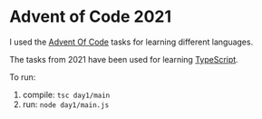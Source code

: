 # Advent of Code 2021
I used the [Advent Of Code](https://adventofcode.com/) tasks for learning different languages.

The tasks from 2021 have been used for learning [TypeScript](https://www.typescriptlang.org/).

To run:
1. compile: `tsc day1/main`
2. run:     `node day1/main.js`